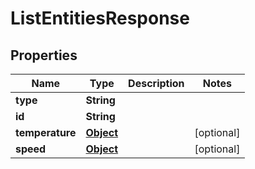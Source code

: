 

# ListEntitiesResponse

## Properties

Name | Type | Description | Notes
------------ | ------------- | ------------- | -------------
**type** | **String** |  | 
**id** | **String** |  | 
**temperature** | [**Object**](.md) |  |  [optional]
**speed** | [**Object**](.md) |  |  [optional]



